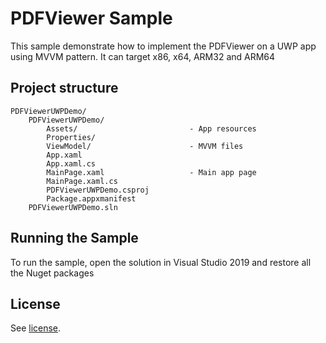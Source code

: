 # PDFViewer Sample

This sample demonstrate how to implement the PDFViewer on a UWP app using MVVM pattern.
It can target x86, x64, ARM32 and ARM64

## Project structure
```
PDFViewerUWPDemo/
	PDFViewerUWPDemo/
		Assets/							- App resources
		Properties/						
		ViewModel/						- MVVM files
		App.xaml
		App.xaml.cs
		MainPage.xaml					- Main app page
		MainPage.xaml.cs
		PDFViewerUWPDemo.csproj
		Package.appxmanifest
	PDFViewerUWPDemo.sln
```

## Running the Sample

To run the sample, open the solution in Visual Studio 2019 and restore all the Nuget packages

## License

See [license](./../LICENSE).
